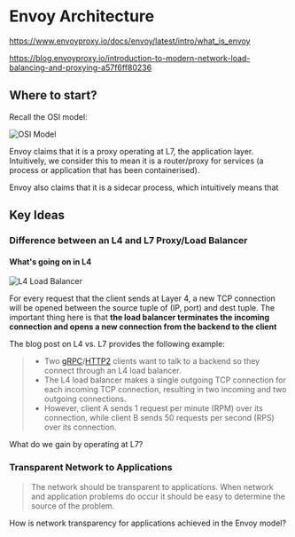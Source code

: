 # Envoy Architecture

<https://www.envoyproxy.io/docs/envoy/latest/intro/what_is_envoy>

<https://blog.envoyproxy.io/introduction-to-modern-network-load-balancing-and-proxying-a57f6ff80236>

## Where to start?

Recall the OSI model:

![OSI Model][]

Envoy claims that it is a proxy operating at L7, the application layer. Intuitively, we consider this to mean it is a router/proxy for services (a process or application that has been containerised). 

Envoy also claims that it is a sidecar process, which intuitively means that 

## Key Ideas

### Difference between an L4 and L7 Proxy/Load Balancer

#### What's going on in L4

![L4 Load Balancer][]

For every request that the client sends at Layer 4, a new TCP connection will be opened between the source tuple of (IP, port) and dest tuple. The important thing here is that __the load balancer terminates the incoming connection and opens a new connection from the backend to the client__

The blog post on L4 vs. L7 provides the following example:

> - Two [gRPC](https://grpc.io/)/[HTTP2](https://en.wikipedia.org/wiki/HTTP/2) clients want to talk to a backend so they connect through an L4 load balancer.
> - The L4 load balancer makes a single outgoing TCP connection for each incoming TCP connection, resulting in two incoming and two outgoing connections.
> - However, client A sends 1 request per minute (RPM) over its connection, while client B sends 50 requests per second (RPS) over its connection.



What do we gain by operating at L7?



### Transparent Network to Applications

> The network should be transparent to applications. When network and application problems do occur it should be easy to determine the source of the problem.

How is network transparency for applications achieved in the Envoy model?







[OSI Model]: http://1.bp.blogspot.com/-yPHtWF43D8c/TY-PxT-KqNI/AAAAAAAAAAo/1OaBHHrsEKE/s1600/osi-model-7-layers.png
[L4 Load Balancer]: https://cdn-images-1.medium.com/max/800/1*1PjTpM3hLnm3iEAd4-_AaQ.png

